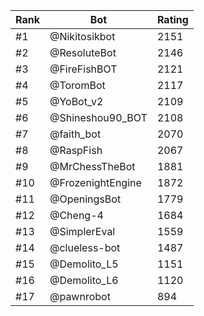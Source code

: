 Rank|Bot|Rating
---|---|---
#1|@Nikitosikbot|2151
#2|@ResoluteBot|2146
#3|@FireFishBOT|2121
#4|@ToromBot|2117
#5|@YoBot_v2|2109
#6|@Shineshou90_BOT|2108
#7|@faith_bot|2070
#8|@RaspFish|2067
#9|@MrChessTheBot|1881
#10|@FrozenightEngine|1872
#11|@OpeningsBot|1779
#12|@Cheng-4|1684
#13|@SimplerEval|1559
#14|@clueless-bot|1487
#15|@Demolito_L5|1151
#16|@Demolito_L6|1120
#17|@pawnrobot|894
